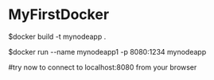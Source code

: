 # MyFirstDocker

$docker build -t mynodeapp .

$docker run --name mynodeapp1 -p 8080:1234 mynodeapp

#try now to connect to localhost:8080 from your browser  
